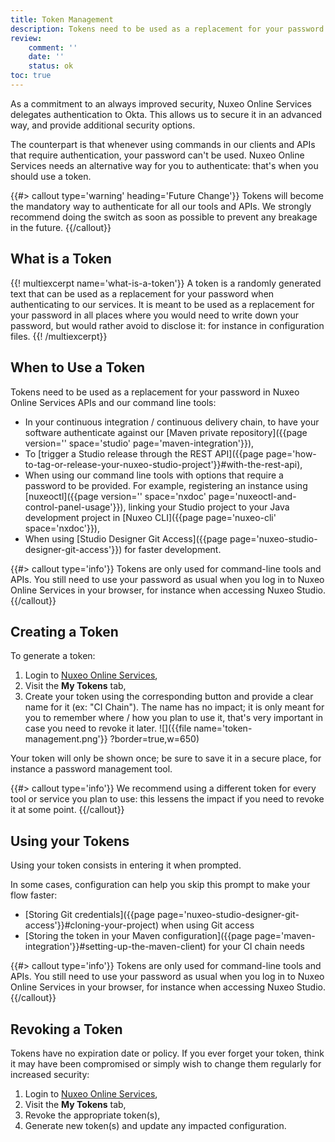 ```yaml
---
title: Token Management
description: Tokens need to be used as a replacement for your password in Nuxeo Online Services APIs and our command line tools.
review:
    comment: ''
    date: ''
    status: ok
toc: true
---
```



As a commitment to an always improved security, Nuxeo Online Services delegates authentication to Okta. This allows us to secure it in an advanced way, and provide additional security options.

The counterpart is that whenever using commands in our clients and APIs that require authentication, your password can't be used. Nuxeo Online Services needs an alternative way for you to authenticate: that's when you should use a token.

{{#> callout type='warning' heading='Future Change'}}
Tokens will become the mandatory way to authenticate for all our tools and APIs. We strongly recommend doing the switch as soon as possible to prevent any breakage in the future.
{{/callout}}

## What is a Token

{{! multiexcerpt name='what-is-a-token'}}
A token is a randomly generated text that can be used as a replacement for your password when authenticating to our services. It is meant to be used as a replacement for your password in all places where you would need to write down your password, but would rather avoid to disclose it: for instance in configuration files.
{{! /multiexcerpt}}

## When to Use a Token

Tokens need to be used as a replacement for your password in Nuxeo Online Services APIs and our command line tools:
- In your continuous integration / continuous delivery chain, to have your software authenticate against our [Maven private repository]({{page version='' space='studio' page='maven-integration'}}),
- To [trigger a Studio release through the REST API]({{page page='how-to-tag-or-release-your-nuxeo-studio-project'}}#with-the-rest-api),
- When using our command line tools with options that require a password to be provided. For example, registering an instance using [nuxeoctl]({{page version='' space='nxdoc' page='nuxeoctl-and-control-panel-usage'}}), linking your Studio project to your Java development project in [Nuxeo CLI]({{page page='nuxeo-cli' space='nxdoc'}}),
- When using [Studio Designer Git Access]({{page page='nuxeo-studio-designer-git-access'}}) for faster development.

{{#> callout type='info'}}
Tokens are only used for command-line tools and APIs. You still need to use your password as usual when you log in to Nuxeo Online Services in your browser, for instance when accessing Nuxeo Studio.
{{/callout}}

## Creating a Token

To generate a token:
1. Login to [Nuxeo Online Services](https://connect.nuxeo.com),
1. Visit the **My Tokens** tab,
1. Create your token using the corresponding button and provide a clear name for it (ex: "CI Chain"). The name has no impact; it is only meant for you to remember where / how you plan to use it, that's very important in case you need to revoke it later.
![]({{file name='token-management.png'}} ?border=true,w=650)

Your token will only be shown once; be sure to save it in a secure place, for instance a password management tool.

{{#> callout type='info'}}
We recommend using a different token for every tool or service you plan to use: this lessens the impact if you need to revoke it at some point.
{{/callout}}

## Using your Tokens

Using your token consists in entering it when prompted.

In some cases, configuration can help you skip this prompt to make your flow faster:
- [Storing Git credentials]({{page page='nuxeo-studio-designer-git-access'}}#cloning-your-project) when using Git access
- [Storing the token in your Maven configuration]({{page page='maven-integration'}}#setting-up-the-maven-client) for your CI chain needs

{{#> callout type='info'}}
Tokens are only used for command-line tools and APIs. You still need to use your password as usual when you log in to Nuxeo Online Services in your browser, for instance when accessing Nuxeo Studio.
{{/callout}}

## Revoking a Token

Tokens have no expiration date or policy. If you ever forget your token, think it may have been compromised or simply wish to change them regularly for increased security:

1. Login to [Nuxeo Online Services](https://connect.nuxeo.com),
1. Visit the **My Tokens** tab,
1. Revoke the appropriate token(s),
1. Generate new token(s) and update any impacted configuration.
